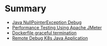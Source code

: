 # Summary

* [Java NullPointerException Debug](Java-NullPointerException-Debug.md)
* [Performance Testing Using Apache JMeter](Performance-Testing-Using-Apache-JMeter-master/PerformanceTest.md)
* [Dockerfile graceful termination](DockerfileGracefulTermination.md)
* [Remote Debug K8s Java Application](RemoteDebugK8sJavaApplication/RemoteDebugK8sJavaApplication.md)